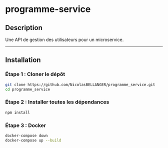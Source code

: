 # **programme-service**

## **Description**

Une API de gestion des utilisateurs pour un microservice.

---

## **Installation**

### Étape 1 : Cloner le dépôt
```bash
git clone https://github.com/NicolasBELLANGER/programme_service.git
cd programme_service
```
### Étape 2 : Installer toutes les dépendances
```bash
npm install
```
### Étape 3 : Docker
```bash
docker-compose down
docker-compose up --build
```
